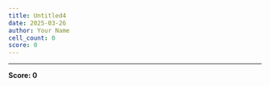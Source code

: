```yaml
---
title: Untitled4
date: 2025-03-26
author: Your Name
cell_count: 0
score: 0
---
```




---
**Score: 0**